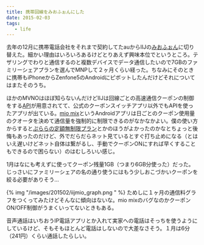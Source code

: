 ```yaml
---
title: 携帯回線をみおふぉんにした
date: 2015-02-03
tags:
   - life
---
```


去年の12月に携帯電話会社をそれまで契約してたauからIIJの[みおふぉん](https://www.iijmio.jp/hdd/miofone/)に切り替えた。細かい理由はいろいろあるけどとりあえず興味本位でというところ。テザリングでわりと通信するのと複数デバイスでデータ通信したいので7GBのファミリーシェアプランを選んでMNPして２ヶ月くらい経った。ちなみにそのときに携帯もiPhoneからZenfone5のAndroidにピボットしたんだけどそれについてはまたそのうち。

ほかのMVNOはほぼ知らないんだけどIIJは回線ごとの高速通信クーポンの制御をする[API](https://www.iijmio.jp/hdd/coupon/mioponapi.jsp)が用意されてて、公式のクーポンスイッチアプリ以外でもAPIを使ったアプリが出ている。[mio mix](https://play.google.com/store/apps/details?id=com.itworks.miomix&hl=ja)というAndroidアプリは日ごとのクーポン使用量のクオータを決めて通信量を強制的に制限できるのがなかなかよい。僕の使い方からすると[ぷららの定額無制限プラン](http://www.plala.or.jp/select/lte/museigen/)とかのほうがよかったのかなとちょっと後悔もあったのだけど、外でだらだらネット見ているとすぐ打ち止めになる（とはいえ遅いけどネット自体は繋がるし、手動でクーポンONにすれば早くすることもできるので困らない）のはむしろいい感じ。

1月はなにも考えずに使ってクーポン残量1GB（つまり6GB分使った）だった。じっさいにファミリーシェアの名の通り使うにはもう少しおこづかいクーポンを絞る必要がありそう…

{% img "/images/201502/iijmio_graph.png  " %}
	ためしに１ヶ月の通信料グラフをつくってみたけどそんなに傾向はないな。mio mixのバグなのかクーポンON/OFF制御がうまくいってないときもある。
	
音声通話はいちおうIP電話アプリとか入れて実家への電話はそっちを使うようにしているけど、そもそもほとんど電話はしないので大差なさそう。１月は6分（241円）くらい通話したらしい。